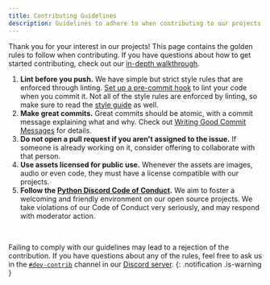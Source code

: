 ```yaml
---
title: Contributing Guidelines
description: Guidelines to adhere to when contributing to our projects.
---
```


Thank you for your interest in our projects!
This page contains the golden rules to follow when contributing. If you have questions about how to get started contributing, check out our [in-depth walkthrough](../../contributing/).

1. **Lint before you push.**
We have simple but strict style rules that are enforced through linting.
[Set up a pre-commit hook](../linting/) to lint your code when you commit it.
Not all of the style rules are enforced by linting, so make sure to read the [style guide](../style-guide/) as well.
2. **Make great commits.**
Great commits should be atomic, with a commit message explaining what and why.
Check out [Writing Good Commit Messages](../commit-messages/) for details.
3. **Do not open a pull request if you aren't assigned to the issue.**
If someone is already working on it, consider offering to collaborate with that person.
4. **Use assets licensed for public use.**
Whenever the assets are images, audio or even code, they must have a license compatible with our projects.
5. **Follow the [Python Discord Code of Conduct](https://pydis.com/coc).**
We aim to foster a welcoming and friendly environment on our open source projects.
We take violations of our Code of Conduct very seriously, and may respond with moderator action.

<br/>

Failing to comply with our guidelines may lead to a rejection of the contribution.
If you have questions about any of the rules, feel free to ask us in the [`#dev-contrib`](https://discord.gg/2h3qBv8Xaa) channel in our [Discord server](https://discord.gg/python).
{: .notification .is-warning }
